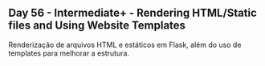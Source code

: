 ## Day 56 - Intermediate+ - Rendering HTML/Static files and Using Website Templates
Renderização de arquivos HTML e estáticos em Flask, além do uso de templates para melhorar a estrutura.